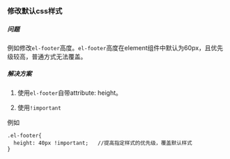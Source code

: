 ### 修改默认css样式

##### 问题

例如修改`el-footer`高度。`el-footer`高度在element组件中默认为60px，且优先级较高，普通方式无法覆盖。

##### 解决方案

1. 使用`el-footer`自带attribute: height。

2. 使用`!important`

例如

``````
.el-footer{
  height: 40px !important;   //提高指定样式的优先级，覆盖默认样式
}
``````

